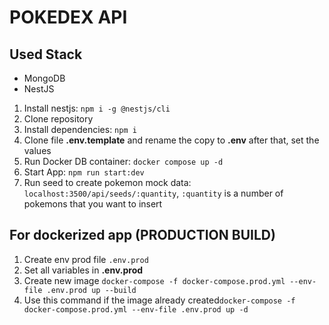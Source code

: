 # POKEDEX API

## Used Stack
* MongoDB
* NestJS

1. Install nestjs: ```npm i -g @nestjs/cli```
2. Clone repository
3. Install dependencies: ```npm i```
4. Clone file __.env.template__ and rename the copy to __.env__ after that, set the values
5. Run Docker DB container: ```docker compose up -d```
6. Start App: ```npm run start:dev```
7. Run seed to create pokemon mock data: ```localhost:3500/api/seeds/:quantity```, ```:quantity``` is a number of pokemons that you want to insert

## For dockerized app (PRODUCTION BUILD)
1. Create env prod file ```.env.prod```
2. Set all variables in __.env.prod__
3. Create new image ```docker-compose -f docker-compose.prod.yml --env-file .env.prod up --build```
4. Use this command if the image already created```docker-compose -f docker-compose.prod.yml --env-file .env.prod up -d```